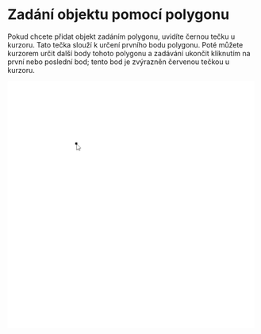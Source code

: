 # Zadání objektu pomocí polygonu

Pokud chcete přidat objekt zadáním polygonu, uvidíte černou tečku u kurzoru. Tato tečka slouží k určení prvního bodu polygonu. Poté můžete kurzorem určit další body tohoto polygonu a zadávání ukončit kliknutím na první nebo poslední bod; tento bod je zvýrazněn červenou tečkou u kurzoru.

![How to insert polygon?](insertPolygon.gif)
